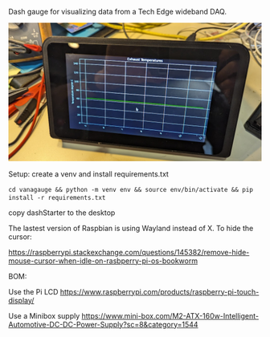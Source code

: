Dash gauge for visualizing data from a Tech Edge wideband DAQ.

![desktop test photo](https://github.com/Luthor2k/vanagauge/blob/master/dash-desktop.jpg)

Setup:
create a venv and install requirements.txt
```
cd vanagauge && python -m venv env && source env/bin/activate && pip install -r requirements.txt
```


copy dashStarter to the desktop

The lastest version of Raspbian is using Wayland instead of X. To hide the cursor:

https://raspberrypi.stackexchange.com/questions/145382/remove-hide-mouse-cursor-when-idle-on-rasbperry-pi-os-bookworm

BOM:

Use the Pi LCD
https://www.raspberrypi.com/products/raspberry-pi-touch-display/

Use a Minibox supply
https://www.mini-box.com/M2-ATX-160w-Intelligent-Automotive-DC-DC-Power-Supply?sc=8&category=1544
